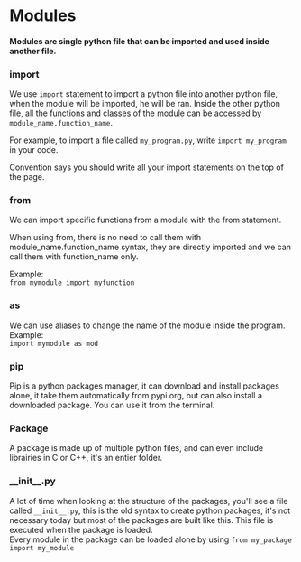 # Modules

#### Modules are single python file that can be imported and used inside another file.

### import
We use `import` statement to import a python file into another python file, when the module will be imported, he will be ran. 
Inside the other python file, all the functions and classes of the module can be accessed by `module_name.function_name`.

For example, to import a file called `my_program.py`, write `import my_program` in your code.  

Convention says you should write all your import statements on the top of the page.

### from
We can import specific functions from a module with the from statement.

When using from, there is no need to call them with module_name.function_name syntax, they are directly imported and we can call them with function_name only.

Example:  
`from mymodule import myfunction`

### as

We can use aliases to change the name of the module inside the program.
Example:  
`import mymodule as mod`


### pip
Pip is a python packages manager, it can download and install packages alone, it take them automatically from pypi.org, but can also install a downloaded package. You can use it from the terminal.

### Package
A package is made up of multiple python files, and can even include librairies in C or C++, it's an entier folder.

### \_\_init__.py
A lot of time when looking at the structure of the packages, you'll see a file called `__init__.py`, this is the old syntax to create python packages, it's not necessary today but most of the packages are built like this. This file is executed when the package is loaded.  
Every module in the package can be loaded alone by using `from my_package import my_module`
